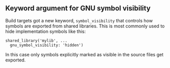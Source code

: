 ## Keyword argument for GNU symbol visibility

Build targets got a new keyword, `symbol_visibility` that controls how
symbols are exported from shared libraries. This is most commonly used
to hide implementation symbols like this:

```meson
shared_library('mylib', ...
  gnu_symbol_visibility: 'hidden')
```

In this case only symbols explicitly marked as visible in the source
files get exported.
